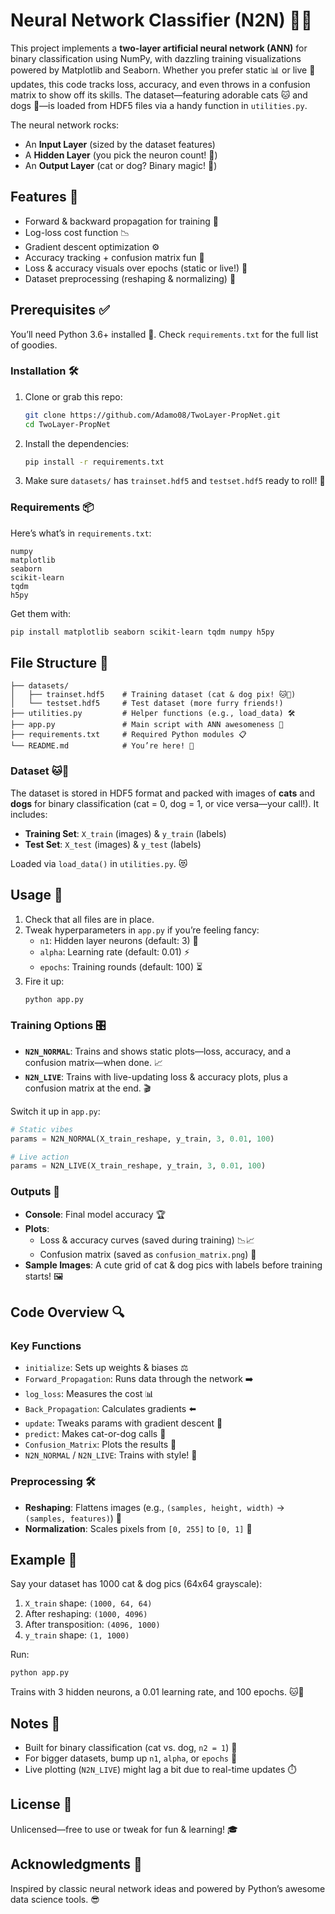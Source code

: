 # Neural Network Classifier (N2N) 🐾✨

This project implements a **two-layer artificial neural network (ANN)** for binary classification using NumPy, with dazzling training visualizations powered by Matplotlib and Seaborn. Whether you prefer static 📊 or live 🎥 updates, this code tracks loss, accuracy, and even throws in a confusion matrix to show off its skills. The dataset—featuring adorable cats 🐱 and dogs 🐶—is loaded from HDF5 files via a handy function in `utilities.py`.

The neural network rocks:
- An **Input Layer** (sized by the dataset features)
- A **Hidden Layer** (you pick the neuron count! 🧠)
- An **Output Layer** (cat or dog? Binary magic! 🎯)

## Features 🌟
- Forward & backward propagation for training 🚀
- Log-loss cost function 📉
- Gradient descent optimization ⚙️
- Accuracy tracking + confusion matrix fun 🎨
- Loss & accuracy visuals over epochs (static or live!) 🌈
- Dataset preprocessing (reshaping & normalizing) 🔧

## Prerequisites ✅
You’ll need Python 3.6+ installed 🐍. Check `requirements.txt` for the full list of goodies.

### Installation 🛠️
1. Clone or grab this repo:
   ```bash
   git clone https://github.com/Adamo08/TwoLayer-PropNet.git
   cd TwoLayer-PropNet
   ```
2. Install the dependencies:
   ```bash
   pip install -r requirements.txt
   ```
3. Make sure `datasets/` has `trainset.hdf5` and `testset.hdf5` ready to roll! 🐾

### Requirements 📦
Here’s what’s in `requirements.txt`:
```
numpy
matplotlib
seaborn
scikit-learn
tqdm
h5py
```

Get them with:
```bash
pip install matplotlib seaborn scikit-learn tqdm numpy h5py
```

## File Structure 📂
```
├── datasets/
│   ├── trainset.hdf5    # Training dataset (cat & dog pix! 🐱🐶)
│   └── testset.hdf5     # Test dataset (more furry friends!)
├── utilities.py         # Helper functions (e.g., load_data) 🛠️
├── app.py               # Main script with ANN awesomeness 🌟
├── requirements.txt     # Required Python modules 📋
└── README.md            # You’re here! 👋
```

### Dataset 🐱🐶
The dataset is stored in HDF5 format and packed with images of **cats** and **dogs** for binary classification (cat = 0, dog = 1, or vice versa—your call!). It includes:
- **Training Set**: `X_train` (images) & `y_train` (labels)
- **Test Set**: `X_test` (images) & `y_test` (labels)

Loaded via `load_data()` in `utilities.py`. 😻

## Usage 🚀
1. Check that all files are in place.
2. Tweak hyperparameters in `app.py` if you’re feeling fancy:
   - `n1`: Hidden layer neurons (default: 3) 🧠
   - `alpha`: Learning rate (default: 0.01) ⚡
   - `epochs`: Training rounds (default: 100) ⏳
3. Fire it up:
   ```bash
   python app.py
   ```

### Training Options 🎛️
- **`N2N_NORMAL`**: Trains and shows static plots—loss, accuracy, and a confusion matrix—when done. 📈
- **`N2N_LIVE`**: Trains with live-updating loss & accuracy plots, plus a confusion matrix at the end. 🎬

Switch it up in `app.py`:
```python
# Static vibes
params = N2N_NORMAL(X_train_reshape, y_train, 3, 0.01, 100)

# Live action
params = N2N_LIVE(X_train_reshape, y_train, 3, 0.01, 100)
```

### Outputs 🎉
- **Console**: Final model accuracy 🏆
- **Plots**:
  - Loss & accuracy curves (saved during training) 📉📈
  - Confusion matrix (saved as `confusion_matrix.png`) 🎨
- **Sample Images**: A cute grid of cat & dog pics with labels before training starts! 🖼️

## Code Overview 🔍
### Key Functions
- `initialize`: Sets up weights & biases ⚖️
- `Forward_Propagation`: Runs data through the network ➡️
- `log_loss`: Measures the cost 📊
- `Back_Propagation`: Calculates gradients ⬅️
- `update`: Tweaks params with gradient descent 🔧
- `predict`: Makes cat-or-dog calls 🐾
- `Confusion_Matrix`: Plots the results 🎯
- `N2N_NORMAL` / `N2N_LIVE`: Trains with style! 🌟

### Preprocessing 🛠️
- **Reshaping**: Flattens images (e.g., `(samples, height, width)` → `(samples, features)`) 📏
- **Normalization**: Scales pixels from `[0, 255]` to `[0, 1]` 🌈

## Example 🌟
Say your dataset has 1000 cat & dog pics (64x64 grayscale):
1. `X_train` shape: `(1000, 64, 64)`
2. After reshaping: `(1000, 4096)`
3. After transposition: `(4096, 1000)`
4. `y_train` shape: `(1, 1000)`

Run:
```bash
python app.py
```
Trains with 3 hidden neurons, a 0.01 learning rate, and 100 epochs. 🐱🐶

## Notes 📝
- Built for binary classification (cat vs. dog, `n2 = 1`) 🐾
- For bigger datasets, bump up `n1`, `alpha`, or `epochs` 🔧
- Live plotting (`N2N_LIVE`) might lag a bit due to real-time updates ⏱️

## License 📜
Unlicensed—free to use or tweak for fun & learning! 🎓

## Acknowledgments 🙌
Inspired by classic neural network ideas and powered by Python’s awesome data science tools. 😎
